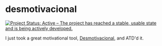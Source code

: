 # desmotivacional

[![Project Status: Active – The project has reached a stable, usable state and is being actively developed.](http://www.repostatus.org/badges/latest/active.svg)](http://www.repostatus.org/#active)

I just took a great motivational tool, [Desmotivacional](http://flaviotruzzi.github.io/desmotivacional), and ATD'd it. 
